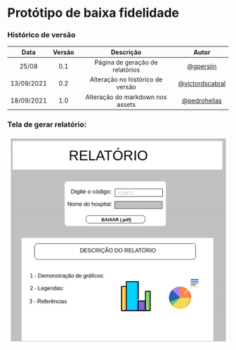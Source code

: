 # Protótipo de baixa fidelidade

### Histórico de versão

|    Data    | Versão |            Descrição             |                        Autor                         |
| :--------: | :----: | :------------------------------: | :--------------------------------------------------: |
|   25/08    |  0.1   | Página de geração de relatórios  |       [@gpersijn](https://github.com/gpersijn)       |
| 13/09/2021 |  0.2   | Alteração no histórico de versão | [@victordscabral](https://github.com/victordscabral) |
| 18/09/2021 |  1.0   | Alteração do markdown nos assets |    [@pedrohelias](https://github.com/pedrohelias)    |

### Tela de gerar relatório:

![Tela-Relatório](/docs/assets/produtos/prototipos/prototipo_time_b/tela_de_gerar_relatorio.png)
